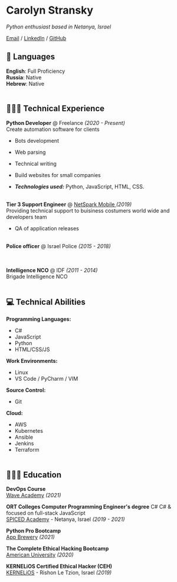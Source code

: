 # Carolyn Stransky

_Python enthusiast based in Netanya, Israel_ <br>


[Email](mailto:dmarshaltu@gmail.com) / [LinkedIn](https://www.linkedin.com/in/carolstran/) / [GitHub](https://github.com/dm2macoff/)

## 💬 Languages

**English**: Full Proficiency <br>
**Russia**: Native <br>
**Hebrew**: Native
<br><br>

## 👩🏼‍💻 Technical Experience

**Python Developer** @ Freelance _(2020 - Present)_ <br>
Create automation software for clients
  - Bots development
  - Web parsing
  - Technical writing
  - Build websites for small companies

  - **_Technologies used:_** Python, JavaScript, HTML, CSS.
<br><br>

**Tier 3 Support Engineer** @ [NetSpark Mobile ](https://www.netsparkmobile.com/en/) _(2019)_ <br>
 Providing technical support to buisiness costumers world wide and developers team
  - QA of application releases
<br><br>

**Police officer** @ Israel Police _(2015 - 2018)_ <br>
    <br><br>

**Intelligence NCO** @ IDF _(2011 - 2014)_ <br>
Brigade Intelligence NCO
    <br><br>

## 💻 Technical Abilities

**Programming Languages:**<br>
  - C#
  - JavaScript
  - Python
  - HTML/CSS/JS

**Work Environments:**<br>
  - Linux
  - VS Code / PyCharm / VIM
  
**Source Control:**<br>
  - Git
  
**Cloud:**<br>
  - AWS
  - Kubernetes
  - Ansible
  - Jenkins
  - Terraform
<br><br>
    
## 👩🏼‍🎓 Education

**DevOps Course**<br>
[Wave Academy](https://www.waveacademy.co.il/) _(2021)_

**ORT Colleges Computer Programming Engineer's degree** C# C# & focused on full-stack JavaScript<br>
[SPICED Academy](https://www.spiced-academy.com/) - Netanya, Israel _(2019 - 2021)_ <br>

**Python Pro Bootcamp**<br>
[App Brewery](https://www.udemy.com/course/100-days-of-code/) _(2021)_

**The Complete Ethical Hacking Bootcamp**<br>
[American University](https://www.udemy.com/course/the-complete-ethical-hacking-bootcamp/) _(2020)_

**KERNELiOS Certified Ethical Hacker (CEH)**<br>
[KERNELiOS](https://www.kernelios.com/) - Rishon Le Tzion, Israel _(2019)_
